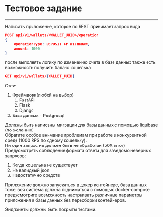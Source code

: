# Тестовое задание

----


Написать приложение, которое по REST принимает запрос вида<br>
``` json
POST api/v1/wallets/<WALLET_UUID>/operation
{
    operationType: DEPOSIT or WITHDRAW,
    amount: 1000
}
```
после выполнять логику по изменению счета в базе данных
также есть возможность получить баланс кошелька
``` json
GET api/v1/wallets/{WALLET_UUID}
```
Cтек:
1. Фреймворк(любой на выбор)
   1. FastAPI
   2. Flask
   3. Django
2. База данных - Postgresql


Должны быть написаны миграции для базы данных с помощью liquibase (по желанию)<br>
Обратите особое внимание проблемам при работе в конкурентной среде (1000 RPS по одному кошельку).<br>
Ни один запрос не должен быть не обработан (50Х error)<br>
Предусмотреть соблюдение формата ответа для заведомо неверных запросов:
1. Когда кошелька не существует
2. Не валидный json
3. Недостаточно средств


Приложение должно запускаться в докер контейнере, база данных тоже, вся система должна подниматься с помощью
docker-compose
предусмотрите возможность настраивать различные параметры приложения и базы данных без пересборки контейнеров.<br>

Эндпоинты должны быть покрыты тестами.<br>
